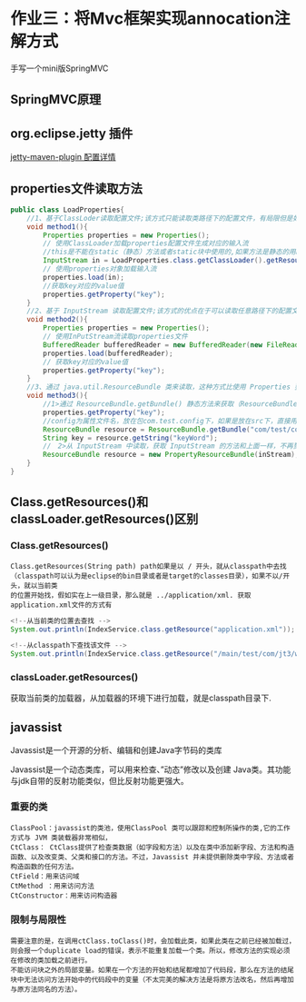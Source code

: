 # 作业三：将Mvc框架实现annocation注解方式 

手写一个mini版SpringMVC

## SpringMVC原理


## org.eclipse.jetty 插件

[jetty-maven-plugin 配置详情](https://www.eclipse.org/jetty/documentation/current/jetty-maven-plugin.html#configuring-your-webapp "")


## properties文件读取方法

```java
public class LoadProperties{
    //1、基于ClassLoder读取配置文件;该方式只能读取类路径下的配置文件，有局限但是如果配置文件在类路径下比较方便。
    void method1(){
        Properties properties = new Properties();
        // 使用ClassLoader加载properties配置文件生成对应的输入流
        //this是不能在static（静态）方法或者static块中使用的,如果方法是静态的用LoadProperties类名.class
        InputStream in = LoadProperties.class.getClassLoader().getResourceAsStream("config/config.properties");
        // 使用properties对象加载输入流
        properties.load(in);
        //获取key对应的value值
        properties.getProperty("key");
    }
    //2、基于 InputStream 读取配置文件;该方式的优点在于可以读取任意路径下的配置文件
    void method2(){
        Properties properties = new Properties();
        // 使用InPutStream流读取properties文件
        BufferedReader bufferedReader = new BufferedReader(new FileReader("E:/config.properties"));
        properties.load(bufferedReader);
        // 获取key对应的value值
        properties.getProperty("key");
    }
    //3、通过 java.util.ResourceBundle 类来读取，这种方式比使用 Properties 要方便一些
    void method3(){
        //1>通过 ResourceBundle.getBundle() 静态方法来获取（ResourceBundle是一个抽象类），这种方式来获取properties属性文件不需要加.properties后缀名，只需要文件名即可
        properties.getProperty("key");
        //config为属性文件名，放在包com.test.config下，如果是放在src下，直接用config即可  
        ResourceBundle resource = ResourceBundle.getBundle("com/test/config/config");
        String key = resource.getString("keyWord"); 
        //　2>从 InputStream 中读取，获取 InputStream 的方法和上面一样，不再赘述
        ResourceBundle resource = new PropertyResourceBundle(inStream);
    }
}


```
## Class.getResources()和classLoader.getResources()区别

### Class.getResources()
    Class.getResources(String path) path如果是以 / 开头，就从classpath中去找（classpath可以认为是eclipse的bin目录或者是target的classes目录），如果不以/开头，就以当前类
    的位置开始找，假如实在上一级目录，那么就是 ../application/xml. 获取application.xml文件的方式有
```java
<!--从当前类的位置去查找 -->
System.out.println(IndexService.class.getResource("application.xml"));

<!--从classpath下查找该文件 -->
System.out.println(IndexService.class.getResource("/main/test/com/jt3/web/application.xml"));

```
### classLoader.getResources()
获取当前类的加载器，从加载器的环境下进行加载，就是classpath目录下.

## javassist
Javassist是一个开源的分析、编辑和创建Java字节码的类库

Javassist是一个动态类库，可以用来检查、”动态”修改以及创建 Java类。其功能与jdk自带的反射功能类似，但比反射功能更强大。

### 重要的类
    ClassPool：javassist的类池，使用ClassPool 类可以跟踪和控制所操作的类,它的工作方式与 JVM 类装载器非常相似， 
    CtClass： CtClass提供了检查类数据（如字段和方法）以及在类中添加新字段、方法和构造函数、以及改变类、父类和接口的方法。不过，Javassist 并未提供删除类中字段、方法或者构造函数的任何方法。 
    CtField：用来访问域 
    CtMethod ：用来访问方法 
    CtConstructor：用来访问构造器
    
### 限制与局限性
    需要注意的是，在调用ctClass.toClass()时，会加载此类，如果此类在之前已经被加载过，则会报一个duplicate load的错误，表示不能重复加载一个类。所以，修改方法的实现必须在修改的类加载之前进行。
    不能访问块之外的局部变量。如果在一个方法的开始和结尾都增加了代码段，那么在方法的结尾块中无法访问方法开始中的代码段中的变量（不太完美的解决方法是将原方法改名，然后再增加与原方法同名的方法）。    